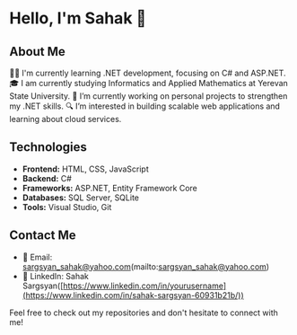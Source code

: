 # Hello, I'm Sahak 👋

## About Me
👨‍💻 I'm currently learning .NET development, focusing on C# and ASP.NET.
🎓 I am currently studying Informatics and Applied Mathematics at Yerevan State University.
🌱 I’m currently working on personal projects to strengthen my .NET skills.
🔍 I’m interested in building scalable web applications and learning about cloud services.

## Technologies
- **Frontend:** HTML, CSS, JavaScript
- **Backend:** C#
- **Frameworks:** ASP.NET, Entity Framework Core
- **Databases:** SQL Server, SQLite
- **Tools:** Visual Studio, Git


## Contact Me
- 📧 Email: sargsyan_sahak@yahoo.com(mailto:sargsyan_sahak@yahoo.com)
- 💼 LinkedIn: Sahak Sargsyan([https://www.linkedin.com/in/yourusername](https://www.linkedin.com/in/sahak-sargsyan-60931b21b/))

Feel free to check out my repositories and don't hesitate to connect with me!

<!---
Sahak-Sargsyan/Sahak-Sargsyan is a ✨ special ✨ repository because its `README.md` (this file) appears on your GitHub profile.
You can click the Preview link to take a look at your changes.
--->
